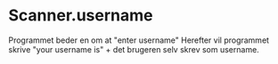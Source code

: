# Scanner.username
Programmet beder en om at "enter username" 
Herefter vil programmet skrive "your username is" + det brugeren selv skrev som username.

